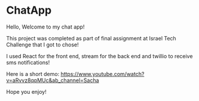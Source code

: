 # ChatApp

Hello, Welcome to my chat app! 

This project was completed as part of final assignment at Israel Tech Challenge that I got to chose! 

I used React for the front end, stream for the back end and twillio to receive sms notifications! 

Here is a short demo: https://www.youtube.com/watch?v=aRvvz8qpMUc&ab_channel=Sacha

Hope you enjoy!
